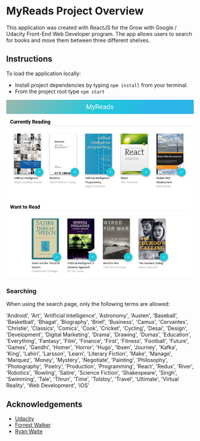 # MyReads Project Overview

This application was created with ReactJS for the Grow with Google / Udacity Front-End Web Developer program. The app allows users to search for books and move them between three different shelves.

## Instructions

To load the application locally:

* Install project dependencies by typing `npm install` from your terminal.
* From the project root type `npm start`

![](img/myreads-home-screenshot.png)

### Searching

When using the search page, only the following terms are allowed:

'Android', 'Art', 'Artificial Intelligence', 'Astronomy', 'Austen', 'Baseball', 'Basketball', 'Bhagat', 'Biography', 'Brief', 'Business', 'Camus', 'Cervantes', 'Christie', 'Classics', 'Comics', 'Cook', 'Cricket', 'Cycling', 'Desai', 'Design', 'Development', 'Digital Marketing', 'Drama', 'Drawing', 'Dumas', 'Education', 'Everything', 'Fantasy', 'Film', 'Finance', 'First', 'Fitness', 'Football', 'Future', 'Games', 'Gandhi', 'Homer', 'Horror', 'Hugo', 'Ibsen', 'Journey', 'Kafka', 'King', 'Lahiri', 'Larsson', 'Learn', 'Literary Fiction', 'Make', 'Manage', 'Marquez', 'Money', 'Mystery', 'Negotiate', 'Painting', 'Philosophy', 'Photography', 'Poetry', 'Production', 'Programming', 'React', 'Redux', 'River', 'Robotics', 'Rowling', 'Satire', 'Science Fiction', 'Shakespeare', 'Singh', 'Swimming', 'Tale', 'Thrun', 'Time', 'Tolstoy', 'Travel', 'Ultimate', 'Virtual Reality', 'Web Development', 'iOS'

## Acknowledgements

* [Udacity](https://www.udacity.com/)
* [Forrest Walker](https://forrestwalker.net/)
* [Ryan Waite](https://www.youtube.com/channel/UCRb4dFjhmm8RfvTgIfBtXFg)
